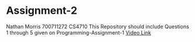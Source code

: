# Assignment-2
Nathan Morris 700711272 CS4710
This Repository should include Questions 1 through 5 given on Programming-Assignment-1
[Video Link](https://github.com/OGPanther08/Assignment-2/assets/159088470/bd393222-224c-4782-9425-c2e0de044043
)





